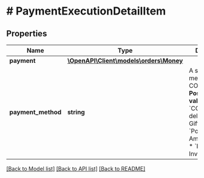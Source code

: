 # # PaymentExecutionDetailItem

## Properties

Name | Type | Description | Notes
------------ | ------------- | ------------- | -------------
**payment** | [**\OpenAPI\Client\models\orders\Money**](Money.md) |  |
**payment_method** | **string** | A sub-payment method for a COD order.  **Possible values**: * &#x60;COD&#x60;: Cash on delivery  * &#x60;GC&#x60;: Gift card  * &#x60;PointsAccount&#x60;: Amazon Points * &#x60;Invoice&#x60;: Invoice |

[[Back to Model list]](../../README.md#models) [[Back to API list]](../../README.md#endpoints) [[Back to README]](../../README.md)
